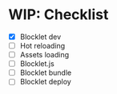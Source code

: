 # WIP: Checklist

- [x] Blocklet dev
- [ ] Hot reloading
- [ ] Assets loading
- [ ] Blocklet.js
- [ ] Blocklet bundle
- [ ] Blocklet deploy
